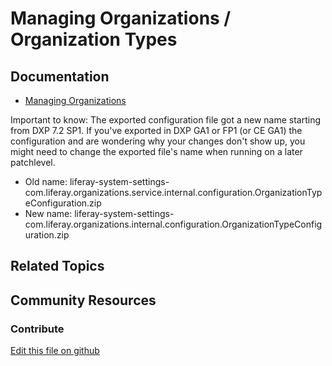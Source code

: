 # Managing Organizations / Organization Types

## Documentation

* [Managing Organizations](https://portal.liferay.dev/docs/7-2/user/-/knowledge_base/u/managing-organizations#organization-types)

Important to know: The exported configuration file got a new name starting from DXP 7.2 SP1. If you've exported in DXP GA1 or FP1 (or CE GA1) the configuration and are wondering why your changes don't show up, you might need to change the exported file's name when running on a later patchlevel.

* Old name: liferay-system-settings-com.liferay.organizations.service.internal.configuration.OrganizationTypeConfiguration.zip
* New name: liferay-system-settings-com.liferay.organizations.internal.configuration.OrganizationTypeConfiguration.zip

## Related Topics


## Community Resources


### Contribute

[Edit this file on github](https://github.com/olafk/controlpanel-documentation-docs/blob/master/md/72en/com_liferay_configuration_admin_web_portlet_SystemSettingsPortlet/com.liferay.organizations.service.internal.configuration.OrganizationTypeConfiguration.md)
